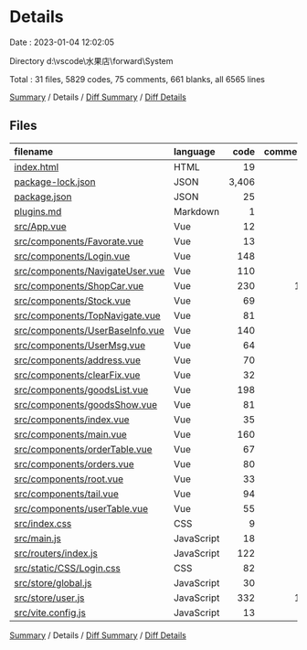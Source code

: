 # Details

Date : 2023-01-04 12:02:05

Directory d:\\vscode\\水果店\\forward\\System

Total : 31 files,  5829 codes, 75 comments, 661 blanks, all 6565 lines

[Summary](results.md) / Details / [Diff Summary](diff.md) / [Diff Details](diff-details.md)

## Files
| filename | language | code | comment | blank | total |
| :--- | :--- | ---: | ---: | ---: | ---: |
| [index.html](/index.html) | HTML | 19 | 0 | 1 | 20 |
| [package-lock.json](/package-lock.json) | JSON | 3,406 | 0 | 1 | 3,407 |
| [package.json](/package.json) | JSON | 25 | 0 | 1 | 26 |
| [plugins.md](/plugins.md) | Markdown | 1 | 0 | 0 | 1 |
| [src/App.vue](/src/App.vue) | Vue | 12 | 0 | 5 | 17 |
| [src/components/Favorate.vue](/src/components/Favorate.vue) | Vue | 13 | 0 | 5 | 18 |
| [src/components/Login.vue](/src/components/Login.vue) | Vue | 148 | 6 | 29 | 183 |
| [src/components/NavigateUser.vue](/src/components/NavigateUser.vue) | Vue | 110 | 6 | 31 | 147 |
| [src/components/ShopCar.vue](/src/components/ShopCar.vue) | Vue | 230 | 18 | 93 | 341 |
| [src/components/Stock.vue](/src/components/Stock.vue) | Vue | 69 | 3 | 22 | 94 |
| [src/components/TopNavigate.vue](/src/components/TopNavigate.vue) | Vue | 81 | 8 | 33 | 122 |
| [src/components/UserBaseInfo.vue](/src/components/UserBaseInfo.vue) | Vue | 140 | 3 | 47 | 190 |
| [src/components/UserMsg.vue](/src/components/UserMsg.vue) | Vue | 64 | 0 | 28 | 92 |
| [src/components/address.vue](/src/components/address.vue) | Vue | 70 | 2 | 24 | 96 |
| [src/components/clearFix.vue](/src/components/clearFix.vue) | Vue | 32 | 0 | 11 | 43 |
| [src/components/goodsList.vue](/src/components/goodsList.vue) | Vue | 198 | 4 | 55 | 257 |
| [src/components/goodsShow.vue](/src/components/goodsShow.vue) | Vue | 81 | 4 | 28 | 113 |
| [src/components/index.vue](/src/components/index.vue) | Vue | 35 | 0 | 14 | 49 |
| [src/components/main.vue](/src/components/main.vue) | Vue | 160 | 3 | 42 | 205 |
| [src/components/orderTable.vue](/src/components/orderTable.vue) | Vue | 67 | 1 | 20 | 88 |
| [src/components/orders.vue](/src/components/orders.vue) | Vue | 80 | 0 | 32 | 112 |
| [src/components/root.vue](/src/components/root.vue) | Vue | 33 | 0 | 11 | 44 |
| [src/components/tail.vue](/src/components/tail.vue) | Vue | 94 | 0 | 24 | 118 |
| [src/components/userTable.vue](/src/components/userTable.vue) | Vue | 55 | 0 | 16 | 71 |
| [src/index.css](/src/index.css) | CSS | 9 | 0 | 1 | 10 |
| [src/main.js](/src/main.js) | JavaScript | 18 | 2 | 6 | 26 |
| [src/routers/index.js](/src/routers/index.js) | JavaScript | 122 | 5 | 11 | 138 |
| [src/static/CSS/Login.css](/src/static/CSS/Login.css) | CSS | 82 | 0 | 1 | 83 |
| [src/store/global.js](/src/store/global.js) | JavaScript | 30 | 0 | 12 | 42 |
| [src/store/user.js](/src/store/user.js) | JavaScript | 332 | 10 | 56 | 398 |
| [src/vite.config.js](/src/vite.config.js) | JavaScript | 13 | 0 | 1 | 14 |

[Summary](results.md) / Details / [Diff Summary](diff.md) / [Diff Details](diff-details.md)